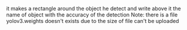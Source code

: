 it makes a rectangle around the object he detect and write above it the name of object with the accuracy of the detection 
Note: there is a file yolov3.weights doesn't exists due to the size of file can't be uploaded 
